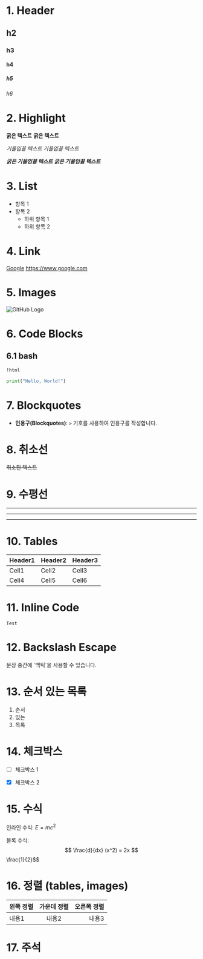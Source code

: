# 1. Header
## h2
### h3
#### h4
##### h5
###### h6

# 2. Highlight
**굵은 텍스트**
__굵은 텍스트__

*기울임꼴 텍스트*
_기울임꼴 텍스트_

***굵은 기울임꼴 텍스트***
___굵은 기울임꼴 텍스트___

# 3. List
- 항목 1
- 항목 2
  - 하위 항목 1
  - 하위 항목 2

# 4. Link
[Google](https://www.google.com)
<https://www.google.com>


# 5. Images
![GitHub Logo](/images/logo.png)

# 6. Code Blocks
## 6.1 bash
```html
!html
```

```python
print("Hello, World!")
```

# 7. Blockquotes
- **인용구(Blockquotes)**: `>` 기호를 사용하여 인용구를 작성합니다.

# 8. 취소선
~~취소된 텍스트~~

# 9. 수평선
--- 
*** 
___

# 10. Tables
| Header1 | Header2 | Header3 |
| ------- | ------- | ------- |
| Cell1   | Cell2   | Cell3   |
| Cell4   | Cell5   | Cell6   |


# 11. Inline Code
`Test`

# 12. Backslash Escape
문장 중간에 \`백틱\`을 사용할 수 있습니다.

# 13. 순서 있는 목록
1. 순서
2. 있는
3. 목록

# 14. 체크박스
- [ ] 체크박스 1
- [x] 체크박스 2


# 15. 수식
인라인 수식: $E=mc^2$

블록 수식:
$$
\frac{d}{dx} (x^2) = 2x
$$
\frac{1}{2}$$
# 16. 정렬 (tables, images)
| 왼쪽 정렬 | 가운데 정렬 | 오른쪽 정렬 |
| :------ | :------: | ------: |
| 내용1   | 내용2    | 내용3    |

# 17. 주석
<!-- 주석 내용 -->





